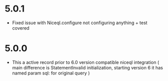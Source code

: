 # 5.0.1
* Fixed issue with Niceql.configure not configuring anything + test covered

# 5.0.0

* This a active record prior to 6.0 version compatible niceql integration 
  ( main difference is StatementInvalid initialization, starting version 6 it has named param sql: for original query ) 
